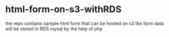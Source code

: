 # html-form-on-s3-withRDS
the repo contains sample html form that can be hosted on s3 
the form data will be stored in RDS mysql by the help of php
